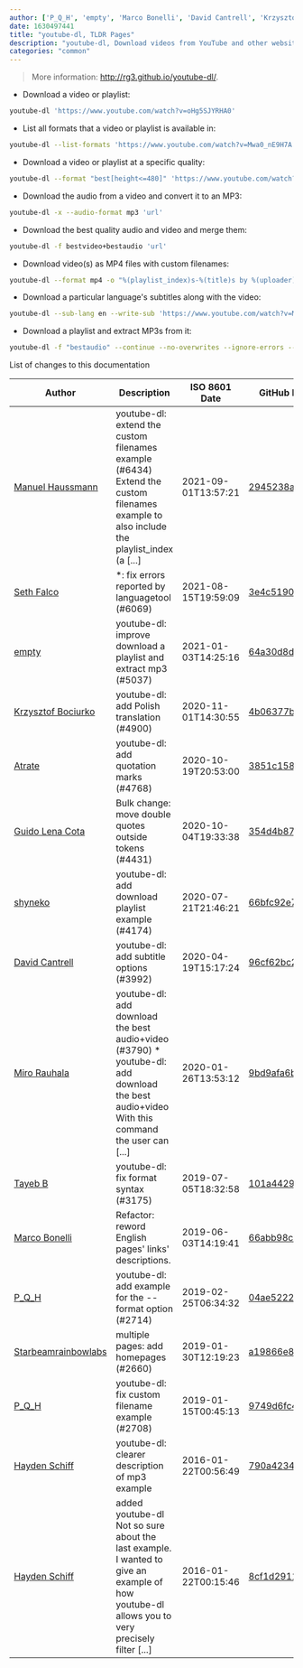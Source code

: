 ```yaml
---
author: ['P_Q_H', 'empty', 'Marco Bonelli', 'David Cantrell', 'Krzysztof Bociurko', 'Atrate', 'Tayeb B', 'shyneko', 'Hayden Schiff', 'Miro Rauhala', 'Guido Lena Cota', 'Seth Falco', 'Starbeamrainbowlabs', 'Manuel Haussmann']
date: 1630497441
title: "youtube-dl, TLDR Pages"
description: "youtube-dl, Download videos from YouTube and other websites."
categories: "common"
---
```

> More information: <http://rg3.github.io/youtube-dl/>.

- Download a video or playlist:

```bash
youtube-dl 'https://www.youtube.com/watch?v=oHg5SJYRHA0'
```

- List all formats that a video or playlist is available in:

```bash
youtube-dl --list-formats 'https://www.youtube.com/watch?v=Mwa0_nE9H7A'
```

- Download a video or playlist at a specific quality:

```bash
youtube-dl --format "best[height<=480]" 'https://www.youtube.com/watch?v=oHg5SJYRHA0'
```

- Download the audio from a video and convert it to an MP3:

```bash
youtube-dl -x --audio-format mp3 'url'
```

- Download the best quality audio and video and merge them:

```bash
youtube-dl -f bestvideo+bestaudio 'url'
```

- Download video(s) as MP4 files with custom filenames:

```bash
youtube-dl --format mp4 -o "%(playlist_index)s-%(title)s by %(uploader)s on %(upload_date)s in %(playlist)s.%(ext)s" 'url'
```

- Download a particular language's subtitles along with the video:

```bash
youtube-dl --sub-lang en --write-sub 'https://www.youtube.com/watch?v=Mwa0_nE9H7A'
```

- Download a playlist and extract MP3s from it:

```bash
youtube-dl -f "bestaudio" --continue --no-overwrites --ignore-errors --extract-audio --audio-format mp3 -o "%(title)s.%(ext)s" url_to_playlist
```
List of changes to this documentation


Author | Description | ISO 8601 Date | GitHub link
------|-----|-----|-----
[Manuel Haussmann](mailto:manuel.haussmann@mailbox.org) | youtube-dl: extend the custom filenames example (#6434) Extend the custom filenames example to also include the playlist_index (a [...] | 2021-09-01T13:57:21 | [2945238a01c6](https://github.com/tldr-pages/tldr/commit/2945238a01c6763cc2a765e519cb91a0f229e60e)
[Seth Falco](mailto:seth@falco.fun) | *: fix errors reported by languagetool (#6069) | 2021-08-15T19:59:09 | [3e4c519004a4](https://github.com/tldr-pages/tldr/commit/3e4c519004a471c861cdc609fd7239ee3355671c)
[empty](mailto:34548743+tminei@users.noreply.github.com) | youtube-dl: improve download a playlist and extract mp3 (#5037) | 2021-01-03T14:25:16 | [64a30d8d3a07](https://github.com/tldr-pages/tldr/commit/64a30d8d3a077b8bace03a463133d6a17cbc7362)
[Krzysztof Bociurko](mailto:chanibal@users.noreply.github.com) | youtube-dl: add Polish translation (#4900) | 2020-11-01T14:30:55 | [4b06377bad69](https://github.com/tldr-pages/tldr/commit/4b06377bad69922dc63d93cf8e9979cb218652ca)
[Atrate](mailto:Atrate@protonmail.com) | youtube-dl: add quotation marks (#4768) | 2020-10-19T20:53:00 | [3851c1581273](https://github.com/tldr-pages/tldr/commit/3851c1581273373d561eafdeaaff65acb2b152da)
[Guido Lena Cota](mailto:guido.lenacota@kreuzwerker.de) | Bulk change: move double quotes outside tokens (#4431) | 2020-10-04T19:33:38 | [354d4b8748ee](https://github.com/tldr-pages/tldr/commit/354d4b8748ee58813dd6830ced7c3b11067255d7)
[shyneko](mailto:34548743+tminei@users.noreply.github.com) | youtube-dl: add download playlist example (#4174) | 2020-07-21T21:46:21 | [66bfc92e70b2](https://github.com/tldr-pages/tldr/commit/66bfc92e70b2f9bd8578dd3eab1aa556104ccb8e)
[David Cantrell](mailto:david@cantrell.org.uk) | youtube-dl: add subtitle options (#3992) | 2020-04-19T15:17:24 | [96cf62bc254b](https://github.com/tldr-pages/tldr/commit/96cf62bc254ba8d23f8b4323c4724f75300d0909)
[Miro Rauhala](mailto:4082806+mirorauhala@users.noreply.github.com) | youtube-dl: add download the best audio+video (#3790) * youtube-dl: add download the best audio+video With this command the user can [...] | 2020-01-26T13:53:12 | [9bd9afa6bdfd](https://github.com/tldr-pages/tldr/commit/9bd9afa6bdfd5a008887b689e8da1427d2b14c3d)
[Tayeb B](mailto:tasinttttttt@users.noreply.github.com) | youtube-dl: fix format syntax (#3175) | 2019-07-05T18:32:58 | [101a44292eae](https://github.com/tldr-pages/tldr/commit/101a44292eae59e778d819db5c27949e447491bb)
[Marco Bonelli](mailto:marco@mebeim.net) | Refactor: reword English pages' links' descriptions. | 2019-06-03T14:19:41 | [66abb98ce935](https://github.com/tldr-pages/tldr/commit/66abb98ce935c0f4516bf30c4d6da72180d5a3ab)
[P_Q_H](mailto:keatingsmitht@gmail.com) | youtube-dl: add example for the --format option (#2714) | 2019-02-25T06:34:32 | [04ae522268ce](https://github.com/tldr-pages/tldr/commit/04ae522268cec8b5f6e0529366a21a400c267aad)
[Starbeamrainbowlabs](mailto:sbrl@starbeamrainbowlabs.com) | multiple pages: add homepages (#2660) | 2019-01-30T12:19:23 | [a19866e88add](https://github.com/tldr-pages/tldr/commit/a19866e88addb239484637579b17e7c6ea9b53aa)
[P_Q_H](mailto:keatingsmitht@gmail.com) | youtube-dl: fix custom filename example (#2708) | 2019-01-15T00:45:13 | [9749d6fc47b6](https://github.com/tldr-pages/tldr/commit/9749d6fc47b6f57efaff934be9aabadd8734ab64)
[Hayden Schiff](mailto:oxguy3@gmail.com) | youtube-dl: clearer description of mp3 example | 2016-01-22T00:56:49 | [790a4234b9a4](https://github.com/tldr-pages/tldr/commit/790a4234b9a4f49c43859e4b8093b63bc46972e6)
[Hayden Schiff](mailto:oxguy3@gmail.com) | added youtube-dl Not so sure about the last example. I wanted to give an example of how youtube-dl allows you to very precisely filter [...] | 2016-01-22T00:15:46 | [8cf1d291117c](https://github.com/tldr-pages/tldr/commit/8cf1d291117cf2f46a84e323d12b9de6e21a807b)

